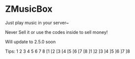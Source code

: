 # ZMusicBox
Just play music in your server~

Never Sell it or use the codes inside to sell money!

Will update to 2.5.0 soon

Tips:
1 2 3 4 5 6 7 8
[1 [2 [3 [4 [5 [6 [7 [8
]1 ]2 ]3 ]4 ]5 ]6 ]7 ]8
